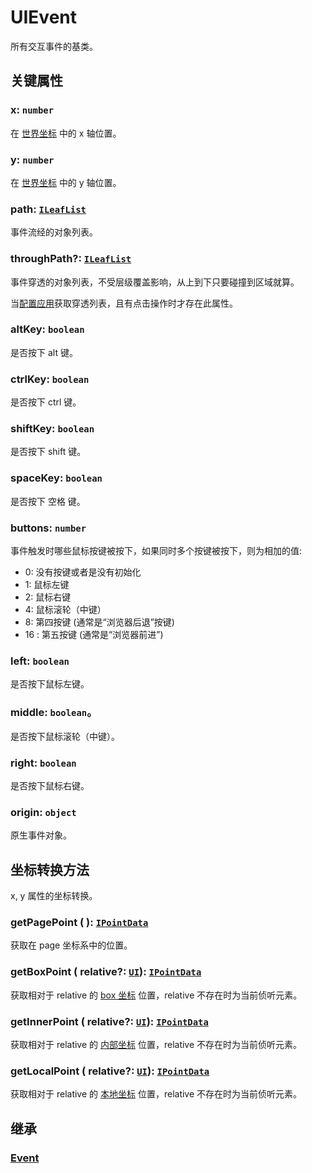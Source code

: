 # UIEvent

所有交互事件的基类。

## 关键属性

### x: `number`

在 [世界坐标](/guide/basic/coordinate.md#world) 中的 x 轴位置。

### y: `number`

在 [世界坐标](/guide/basic/coordinate.md#world) 中的 y 轴位置。

### path: [`ILeafList`](/api/interfaces/ILeafList.md)

事件流经的对象列表。

### throughPath?: [`ILeafList`](/api/interfaces/ILeafList.md)

事件穿透的对象列表，不受层级覆盖影响，从上到下只要碰撞到区域就算。

当[配置应用](/reference/config/app/pointer.md#获取穿透路径)获取穿透列表，且有点击操作时才存在此属性。

### altKey: `boolean`

是否按下 alt 键。

### ctrlKey: `boolean`

是否按下 ctrl 键。

### shiftKey: `boolean`

是否按下 shift 键。

### spaceKey: `boolean`

是否按下 空格 键。

### buttons: `number`

事件触发时哪些鼠标按键被按下，如果同时多个按键被按下，则为相加的值:

- 0: 没有按键或者是没有初始化
- 1: 鼠标左键
- 2: 鼠标右键
- 4: 鼠标滚轮（中键）
- 8: 第四按键 (通常是“浏览器后退”按键)
- 16 : 第五按键 (通常是“浏览器前进”)

### left: `boolean`

是否按下鼠标左键。

### middle: `boolean`。

是否按下鼠标滚轮（中键）。

### right: `boolean`

是否按下鼠标右键。

### origin: `object`

原生事件对象。

## 坐标转换方法

x, y 属性的坐标转换。

### getPagePoint ( ): [`IPointData`](/reference/interface/math/Math#ipointdata)

获取在 page 坐标系中的位置。

### getBoxPoint ( relative?: [`UI`](/reference/display/UI.md)): [`IPointData`](/reference/interface/math/Math#ipointdata)

获取相对于 relative 的 [box 坐标](/guide/basic/coordinate.md#box) 位置，relative 不存在时为当前侦听元素。

### getInnerPoint ( relative?: [`UI`](/reference/display/UI.md)): [`IPointData`](/reference/interface/math/Math#ipointdata)

获取相对于 relative 的 [内部坐标](/guide/basic/coordinate.md#inner) 位置，relative 不存在时为当前侦听元素。

### getLocalPoint ( relative?: [`UI`](/reference/display/UI.md)): [`IPointData`](/reference/interface/math/Math#ipointdata)

获取相对于 relative 的 [本地坐标](/guide/basic/coordinate.md#local) 位置，relative 不存在时为当前侦听元素。

## 继承

### [Event](../basic/Event.md)

<!--
## API

### [UIEvent](/api/classes/UIEvent.md) -->
